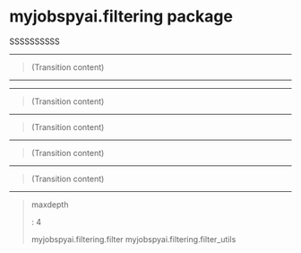 # myjobspyai.filtering package

SSSSSSSSSS

------------------------------------------------------------------------

> (Transition content)

------------------------------------------------------------------------

------------------------------------------------------------------------

> (Transition content)

------------------------------------------------------------------------

> (Transition content)

------------------------------------------------------------------------

> (Transition content)

------------------------------------------------------------------------

> (Transition content)

------------------------------------------------------------------------

> maxdepth
>
> :   4
>
> myjobspyai.filtering.filter myjobspyai.filtering.filter_utils
